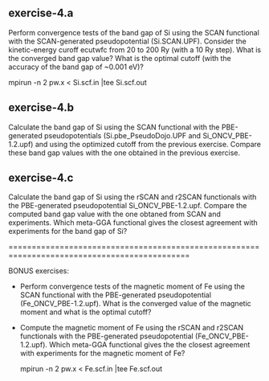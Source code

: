 ## exercise-4.a

Perform convergence tests of the band gap of Si using the SCAN functional 
with the SCAN-generated pseudopotential (Si.SCAN.UPF).
Consider the kinetic-energy curoff ecutwfc from 20 to 200 Ry (with a 10 Ry step).
What is the converged band gap value? 
What is the optimal cutoff (with the accuracy of the band gap of ~0.001 eV)?
 
   mpirun -n 2 pw.x < Si.scf.in |tee Si.scf.out

## exercise-4.b 

Calculate the band gap of Si using the SCAN functional with the PBE-generated
pseudopotentials (Si.pbe_PseudoDojo.UPF and Si_ONCV_PBE-1.2.upf) and using the 
optimized cutoff from the previous exercise. Compare these band gap values
with the one obtained in the previous exercise.

## exercise-4.c 

Calculate the band gap of Si using the rSCAN and r2SCAN functionals with the
PBE-generated pseudopotential Si_ONCV_PBE-1.2.upf. Compare the computed band
gap value with the one obtaned from SCAN and experiments. Which meta-GGA
functional gives the closest agreement with experiments for the band gap of Si?


=============================================================================================

BONUS exercises:

- Perform convergence tests of the magnetic moment of Fe using the SCAN functional
  with the PBE-generated pseudopotential (Fe_ONCV_PBE-1.2.upf). What is the converged
  value of the magnetic moment and what is the optimal cutoff?

- Compute the magnetic moment of Fe using the rSCAN and r2SCAN functionals with the
  PBE-generated pseudopotential (Fe_ONCV_PBE-1.2.upf). Which meta-GGA functional
  gives the the closest agreement with experiments for the magnetic moment of Fe?

  mpirun -n 2 pw.x < Fe.scf.in |tee Fe.scf.out

